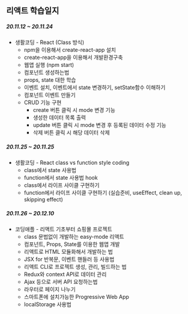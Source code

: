 ## 리액트 학습일지

##### 20.11.12 ~ 20.11.24	

- 생활코딩 - React (Class 방식)
  - npm을 이용해서 create-react-app 설치
  - create-react-app을 이용해서 개발환경구축
  - 웹앱 실행 (npm start)
  - 컴포넌트 생성하는법 
  - props, state 대한 학습
  - 이벤트 설치, 이벤트에서 state 변경하기, setState함수 이해하기
  - 컴포넌트 이벤트 만들기
  - CRUD 기능 구현 
    - create 버튼 클릭 시 mode 변경 기능
    - 생성한 데이터 목록 출력
    - update 버튼 클릭 시 mode 변경 후 등록된 데이터 수정 기능
    - 삭제 버튼 클릭 시 해당 데이터 삭제

##### 20.11.25 ~ 20.11.25

- 생활코딩 - React class vs function style coding
  - class에서 state 사용법
  - function에서 state 사용법 hook
  - class에서 라이프 사이클 구현하기
  - function에서 라이프 사이클 구현하기 (실습준비, useEffect, clean up, skipping effect)

##### 20.11.26 ~ 20.12.10

- 코딩애플 - 리액트 기초부터 쇼핑몰 프로젝트
  - class 문법없이 개발하는 easy-mode 리액트
  - 컴포넌트, Props, State를 이용한 웹앱 개발
  - 리액트로 HTML 모듈화해서 개발하는 법
  - JSX for 반복문, 이벤트 핸들러 등 사용법 
  - 리액트 CLI로 프로젝트 생성, 관리, 빌드하는 법
  - Redux와 context API로 데이터 관리
  - Ajax 등으로 서버 API 요청하는법 
  - 라우터로 페이지 나누기
  - 스마트폰에 설치가능한 Progressive Web App
  - localStorage 사용법



